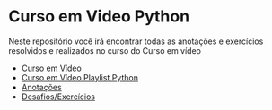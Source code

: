 # Curso em Video Python
 <p>Neste repositório você irá encontrar todas as anotações e exercícios resolvidos e realizados no curso do Curso em vídeo</p>
 <ul>
  <li><a href="https://www.youtube.com/CursoemV%C3%ADdeo" target="blank">Curso em Vídeo</a></li>
  <li><a href="https://www.youtube.com/watch?v=S9uPNppGsGo&list=PLvE-ZAFRgX8hnECDn1v9HNTI71veL3oW0&index=2">Curso em Vídeo Playlist Python</a></li>
  <li><a href="https://github.com/johnpotato359/Curso_Em_Video_Python/tree/main/aulas">Anotações</a></li>
  <li><a href="https://github.com/johnpotato359/Curso_Em_Video_Python/tree/main/desafios">Desafios/Exercícios</a></li>
 </ul>
